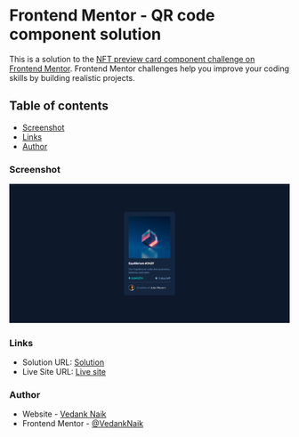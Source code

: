 # Frontend Mentor - QR code component solution

This is a solution to the [NFT preview card component challenge on Frontend Mentor](https://www.frontendmentor.io/challenges/nft-preview-card-component-SbdUL_w0U). Frontend Mentor challenges help you improve your coding skills by building realistic projects. 

## Table of contents

- [Screenshot](#screenshot)
- [Links](#links)
- [Author](#author)

### Screenshot

![![Screenshot]](./images/screenshot.jpg)

### Links

- Solution URL: [Solution]()
- Live Site URL: [Live site](https://vedanknaik.github.io/frontend-mentor-challenges/nft-preview-card-component-main)

### Author

- Website - [Vedank Naik](https://vedank-naik.vercel.app)
- Frontend Mentor - [@VedankNaik](https://www.frontendmentor.io/profile/VedankNaik)
